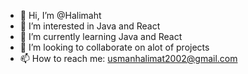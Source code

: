 - 👋 Hi, I’m @Halimaht
- 👀 I’m interested in Java and React
- 🌱 I’m currently learning Java and React
- 💞️ I’m looking to collaborate on alot of projects
- 📫 How to reach me: usmanhalimat2002@gmail.com

<!---
Halimaht/Halimaht is a ✨ special ✨ repository because its `README.md` (this file) appears on your GitHub profile.
You can click the Preview link to take a look at your changes.
--->
